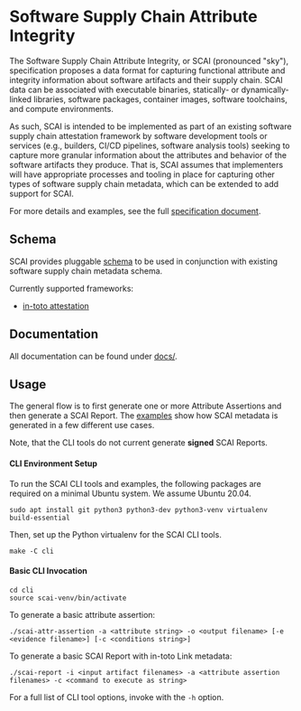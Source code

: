 # Software Supply Chain Attribute Integrity

The Software Supply Chain Attribute Integrity, or SCAI (pronounced "sky"), specification proposes a data
format for capturing functional attribute and integrity information about software artifacts and their supply
chain. SCAI data can be associated with executable binaries, statically- or dynamically-linked libraries,
software packages, container images, software toolchains, and compute environments.

As such, SCAI is intended to be implemented as part of an existing software supply chain attestation
framework by software development tools or services (e.g., builders, CI/CD pipelines, software analysis tools)
seeking to capture more granular information about the attributes and behavior of the software artifacts they
produce. That is, SCAI assumes that implementers will have appropriate processes and tooling in place for
capturing other types of software supply chain metadata, which can be extended to add support for SCAI.

For more details and examples, see the full [specification document]().

## Schema

SCAI provides pluggable [schema](https://github.com/intel-sandbox/mmelara.supply-chain-attribute-integrity/tree/main/schema) to be used in conjunction
with existing software supply chain metadata schema.

Currently supported frameworks:
* [in-toto attestation](https://github.com/in-toto/attestation/tree/main/spec)

## Documentation

All documentation can be found under [docs/](https://github.com/intel-sandbox/mmelara.supply-chain-attribute-integrity/tree/main/docs).

## Usage

The general flow is to first generate one or more Attribute
Assertions and then generate a SCAI Report. The
[examples](https://github.com/intel-sandbox/mmelara.supply-chain-attribute-integrity/tree/main/examples) show
how SCAI metadata is generated in a few different use cases.

Note, that the CLI tools do not current generate **signed**
SCAI Reports.

#### CLI Environment Setup

To run the SCAI CLI tools and examples, the following packages
are required on a minimal Ubuntu system. We assume Ubuntu 20.04.

```
sudo apt install git python3 python3-dev python3-venv virtualenv build-essential
```

Then, set up the Python virtualenv for the SCAI CLI tools.

```
make -C cli
```

#### Basic CLI Invocation

```
cd cli
source scai-venv/bin/activate
```

To generate a basic attribute assertion:
```
./scai-attr-assertion -a <attribute string> -o <output filename> [-e <evidence filename>] [-c <conditions string>]
```

To generate a basic SCAI Report with in-toto Link metadata:
```
./scai-report -i <input artifact filenames> -a <attribute assertion filenames> -c <command to execute as string>
```

For a full list of CLI tool options, invoke with the `-h` option.